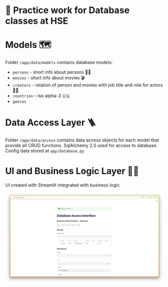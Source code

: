 # 🐸 Practice work for Database classes at HSE

# Models 🗺️
Folder `/app/data/models` contains database models:
- `persons` - short info about persons 👨‍🎓
- `movies` - short info about movies 🎬
- `creators` - relation of person and movies with job title and role for actors 🧑‍🎨
- `countries` – iso alpha-3 🇺🇦
- `genres`

# Data Access Layer 🪜
Folder `/app/data/access` contains data access objects for each model that provide all CRUD functions.
SqlAlchemy 2.0 used for access to database. Config data stored at `app/database.py`

# UI and Business Logic Layer 🧑‍💻
UI created with Streamlit integrated with business logic

![UI Screenshot](./screen.png)